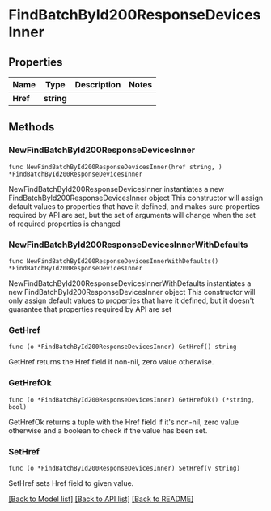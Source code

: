 # FindBatchById200ResponseDevicesInner

## Properties

Name | Type | Description | Notes
------------ | ------------- | ------------- | -------------
**Href** | **string** |  | 

## Methods

### NewFindBatchById200ResponseDevicesInner

`func NewFindBatchById200ResponseDevicesInner(href string, ) *FindBatchById200ResponseDevicesInner`

NewFindBatchById200ResponseDevicesInner instantiates a new FindBatchById200ResponseDevicesInner object
This constructor will assign default values to properties that have it defined,
and makes sure properties required by API are set, but the set of arguments
will change when the set of required properties is changed

### NewFindBatchById200ResponseDevicesInnerWithDefaults

`func NewFindBatchById200ResponseDevicesInnerWithDefaults() *FindBatchById200ResponseDevicesInner`

NewFindBatchById200ResponseDevicesInnerWithDefaults instantiates a new FindBatchById200ResponseDevicesInner object
This constructor will only assign default values to properties that have it defined,
but it doesn't guarantee that properties required by API are set

### GetHref

`func (o *FindBatchById200ResponseDevicesInner) GetHref() string`

GetHref returns the Href field if non-nil, zero value otherwise.

### GetHrefOk

`func (o *FindBatchById200ResponseDevicesInner) GetHrefOk() (*string, bool)`

GetHrefOk returns a tuple with the Href field if it's non-nil, zero value otherwise
and a boolean to check if the value has been set.

### SetHref

`func (o *FindBatchById200ResponseDevicesInner) SetHref(v string)`

SetHref sets Href field to given value.



[[Back to Model list]](../README.md#documentation-for-models) [[Back to API list]](../README.md#documentation-for-api-endpoints) [[Back to README]](../README.md)


